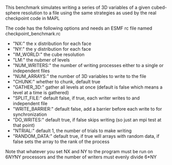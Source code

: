This benchmark simulates writing a series of 3D variables of a given cubed-sphere resolution to a file using the same strategies as used by the real checkpoint code in MAPL

The code has the following options and needs an ESMF rc file named checkpoint\_benchmark.rc

- "NX:" the x distribution for each face
- "NY:" the y distribution for each face
- "IM\_WORLD:" the cube resolution
- "LM:" the nubmer of levels
- "NUM\_WRITERS:" the number of writing processes either to a single or independent files
- "NUM\_ARRAYS:" the number of 3D variables to write to the file
- "CHUNK:" whether to chunk, default true
- "GATHER\_3D:" gather all levels at once (default is false which means a level at a time is gathered)
- "SPLIT\_FILE:" default false, if true, each writer writes to and independent file
- "WRITE\_BARRIER:" default false, add a barrier before each write to for synchronization
- "DO\_WRITES:" default true, if false skips writing (so just an mpi test at that point)
- "NTRIAL:" default 1, the number of trials to make writing
- "RANDOM\_DATA:" default true, if true will arrays with random data, if false sets the array to the rank of the process

Note that whatever you set NX and NY to the program must be run on 6*NY*NY processors and the number of writers must evenly divide 6*NY
